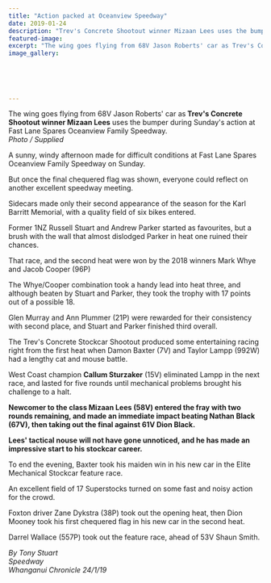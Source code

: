 ```yaml
---
title: "Action packed at Oceanview Speedway"
date: 2019-01-24
description: "Trev's Concrete Shootout winner Mizaan Lees uses the bumper during Sunday's action at Oceanview Family Speedway..."
featured-image: 
excerpt: "The wing goes flying from 68V Jason Roberts' car as Trev's Concrete Shootout winner Mizaan Lees uses the bumper during Sunday's action at Fast Lane Spares Oceanview Family Speedway."
image_gallery:
	
	
	
	
	
---
```


<p>The wing goes flying from 68V Jason Roberts' car as<strong> Trev's Concrete Shootout winner Mizaan Lees</strong> uses the bumper during Sunday's action at Fast Lane Spares Oceanview Family Speedway.<br /><em>Photo / Supplied</em></p>
<p class="element element-paragraph">A sunny, windy afternoon made for difficult conditions at Fast Lane Spares Oceanview Family Speedway on Sunday.</p>
<p class="element element-paragraph">But once the final chequered flag was shown, everyone could reflect on another excellent speedway meeting.</p>
<p class="element element-paragraph">Sidecars made only their second appearance of the season for the Karl Barritt Memorial, with a quality field of six bikes entered.</p>
<p class="element element-paragraph">Former 1NZ Russell Stuart and Andrew Parker started as favourites, but a brush with the wall that almost dislodged Parker in heat one ruined their chances.</p>
<p class="element element-paragraph">That race, and the second heat were won by the 2018 winners Mark Whye and Jacob Cooper (96P)</p>
<p class="element element-paragraph">The Whye/Cooper combination took a handy lead into heat three, and although beaten by Stuart and Parker, they took the trophy with 17 points out of a possible 18.</p>
<p class="element element-paragraph">Glen Murray and Ann Plummer (21P) were rewarded for their consistency with second place, and Stuart and Parker finished third overall.</p>
<p class="element element-paragraph">The Trev's Concrete Stockcar Shootout produced some entertaining racing right from the first heat when Damon Baxter (7V) and Taylor Lampp (992W) had a lengthy cat and mouse battle.</p>
<p class="element element-paragraph">West Coast champion <strong>Callum Sturzaker</strong> (15V) eliminated Lampp in the next race, and lasted for five rounds until mechanical problems brought his challenge to a halt.</p>
<p class="element element-paragraph"><strong>Newcomer to the class Mizaan Lees (58V) entered the fray with two rounds remaining, and made an immediate impact beating Nathan Black (67V), then taking out the final against 61V Dion Black.</strong></p>
<p class="element element-paragraph"><strong>Lees' tactical nouse will not have gone unnoticed, and he has made an impressive start to his stockcar career.</strong></p>
<p class="element element-paragraph">To end the evening, Baxter took his maiden win in his new car in the Elite Mechanical Stockcar feature race.</p>
<p class="element element-paragraph">An excellent field of 17 Superstocks turned on some fast and noisy action for the crowd.</p>
<p class="element element-paragraph">Foxton driver Zane Dykstra (38P) took out the opening heat, then Dion Mooney took his first chequered flag in his new car in the second heat.</p>
<p class="element element-paragraph">Darrel Wallace (557P) took out the feature race, ahead of 53V Shaun Smith.</p>
<p class="element element-paragraph"><em>By Tony Stuart</em><br /><em>Speedway</em><br /><em>Whanganui Chronicle 24/1/19</em></p>

